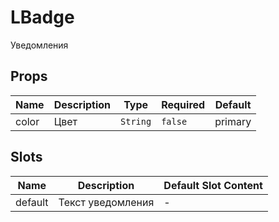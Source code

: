 # LBadge

Уведомления

## Props

<!-- @vuese:LBadge:props:start -->
|Name|Description|Type|Required|Default|
|---|---|---|---|---|
|color|Цвет|`String`|`false`|primary|

<!-- @vuese:LBadge:props:end -->


## Slots

<!-- @vuese:LBadge:slots:start -->
|Name|Description|Default Slot Content|
|---|---|---|
|default|Текст уведомления|-|

<!-- @vuese:LBadge:slots:end -->


